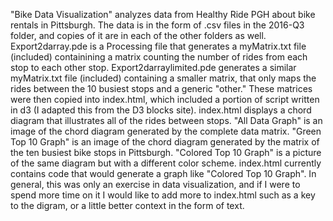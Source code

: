 "Bike Data Visualization" analyzes data from Healthy Ride PGH about bike rentals in Pittsburgh. The data is in the form of .csv files in the 2016-Q3 folder, and copies of it are in each of the other folders as well. Export2darray.pde is a Processing file that generates a myMatrix.txt file (included) containining a matrix counting the number of rides from each stop to each other stop. Export2darraylimited.pde generates a similar myMatrix.txt file (included) containing a smaller matrix, that only maps the rides between the 10 busiest stops and a generic "other." These matrices were then copied into index.html, which included a portion of script written in d3 (I adapted this from the D3 blocks site). index.html displays a chord diagram that illustrates all of the rides between stops. "All Data Graph" is an image of the chord diagram generated by the complete data matrix. "Green Top 10 Graph" is an image of the chord diagram generated by the matrix of the ten busiest bike stops in Pittsburgh. "Colored Top 10 Graph" is a picture of the same diagram but with a different color scheme. index.html currently contains code that would generate a graph like "Colored Top 10 Graph". In general, this was only an exercise in data visualization, and if I were to spend more time on it I would like to add more to index.html such as a key to the digram, or a little better context in the form of text.
